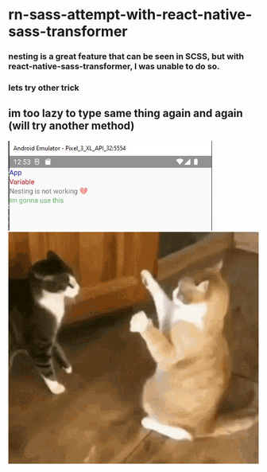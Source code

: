 # rn-sass-attempt-with-react-native-sass-transformer

### nesting is a great feature that can be seen in SCSS, but with react-native-sass-transformer, I was unable to do so.

### lets try other trick

## im too lazy to type same thing again and again (will try another method)

![](/imgs/1.JPG)
![](/imgs/2.gif)